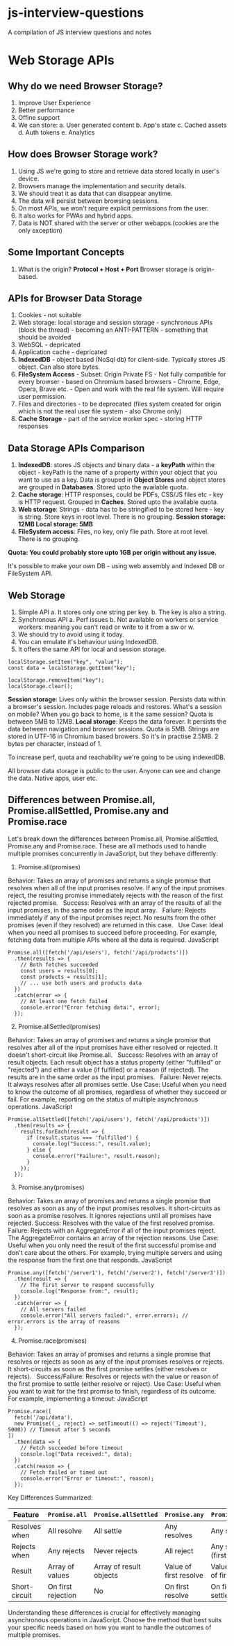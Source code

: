 # js-interview-questions
A compilation of JS interview questions and notes


# Web Storage APIs

## Why do we need Browser Storage?
1. Improve User Experience
2. Better performance
3. Offine support
4. We can store:
   a. User generated content
   b. App's state
   c. Cached assets
   d. Auth tokens
   e. Analytics

## How does Browser Storage work?
1. Using JS we're going to store and retrieve data stored locally in user's device.
2. Browsers manage the implementation and security details.
3. We should treat it as data that can disappear anytime.
4. The data will persist between browsing sessions.
5. On most APIs, we won't require explicit permissions from the user.
6. It also works for PWAs and hybrid apps.
7. Data is NOT shared with the server or other webapps.(cookies are the only exception)

## Some Important Concepts
1. What is the origin?
   **Protocol + Host + Port**
   Browser storage is origin-based.

## APIs for Browser Data Storage
1. Cookies - not suitable
2. Web storage: local storage and session storage - synchronous APIs (block the thread) - becoming an ANTI-PATTERN - something that should be avoided
3. WebSQL - depricated
4. Application cache - depricated
5. **IndexedDB** - object based (NoSql db) for client-side. Typically stores JS object. Can also store bytes.
6. **FileSystem Access** - Subset: Origin Private FS - Not fully compatible for every browser - based on Chromium based browsers - Chrome, Edge, Opera, Brave etc. - Open and work with the real file system. Will require user permission.
7. Files and directories - to be deprecated (files system created for origin which is not the real user file system - also Chrome only)
8. **Cache Storage** - part of the service worker spec - storing HTTP responses

## Data Storage APIs Comparison
1. **IndexedDB**: stores JS objects and binary data - a **keyPath** within the object - keyPath is the name of a property within your object that you want to use as a key. Data is grouped in **Object Stores** and object stores are grouped in **Databases**. Stored upto the available quota.
2. **Cache storage**: HTTP responses, could be PDFs, CSS/JS files etc - key is HTTP request. Grouped in **Caches**. Stored upto the available quota.
3. **Web storage**: Strings - data has to be stringified to be stored here - key is string. Store keys in root level. There is no grouping. **Session storage: 12MB Local storage: 5MB**
4. **FileSystem access**: Files, no key, only file path. Store at root level. There is no grouping.

**Quota: You could probably store upto 1GB per origin without any issue.**

It's possible to make your own DB - using web assembly and Indexed DB or FileSystem API. 

## Web Storage
1. Simple API
   a. It stores only one string per key.
   b. The key is also a string.
2. Synchronous API
   a. Perf issues
   b. Not available on workers or service workers: meaning you can't read or write to it from a sw or w.
3. We should try to avoid using it today.
4. You can emulate it's behaviour using IndexedDB.
5. It offers the same API for local and session storage.
   
```
localStorage.setItem("key", "value");
const data = localStorage.getItem("key");

localStorage.removeItem("key");
localStorage.clear();

```
**Session storage**: Lives only within the browser session. Persists data within a browser's session. Includes page reloads and restores. What's a session on mobile? When you go back to home, is it the same session? Quota is between 5MB to 12MB. 
**Local storage**: Keeps the data forever. It persists the data between navigation and browser sessions. Quota is 5MB. Strings are stored in UTF-16 in Chromium based browers. So it's in practise 2.5MB. 2 bytes per character, instead of 1.

To increase perf, quota and reachability we're going to be using indexedDB.

All browser data storage is public to the user. Anyone can see and change the data. Native apps, user etc.

## Differences between Promise.all, Promise.allSettled, Promise.any and Promise.race
Let's break down the differences between Promise.all, Promise.allSettled, Promise.any and Promise.race. These are all methods used to handle multiple promises concurrently in JavaScript, but they behave differently:

1. Promise.all(promises)

Behavior: Takes an array of promises and returns a single promise that resolves when all of the input promises resolve. If any of the input promises reject, the resulting promise immediately rejects with the reason of the first rejected promise.   
Success: Resolves with an array of the results of all the input promises, in the same order as the input array.   
Failure: Rejects immediately if any of the input promises reject. No results from the other promises (even if they resolved) are returned in this case.   
Use Case: Ideal when you need all promises to succeed before proceeding. For example, fetching data from multiple APIs where all the data is required.
JavaScript
   
```
Promise.all([fetch('/api/users'), fetch('/api/products')])
  .then(results => {
    // Both fetches succeeded
    const users = results[0];
    const products = results[1];
    // ... use both users and products data
  })
  .catch(error => {
    // At least one fetch failed
    console.error("Error fetching data:", error);
  });

```
2. Promise.allSettled(promises)

Behavior: Takes an array of promises and returns a single promise that resolves after all of the input promises have either resolved or rejected. It doesn't short-circuit like Promise.all.   
Success: Resolves with an array of result objects. Each result object has a status property (either "fulfilled" or "rejected") and either a value (if fulfilled) or a reason (if rejected). The results are in the same order as the input promises.   
Failure: Never rejects. It always resolves after all promises settle.
Use Case: Useful when you need to know the outcome of all promises, regardless of whether they succeed or fail. For example, reporting on the status of multiple asynchronous operations.
JavaScript
```
Promise.allSettled([fetch('/api/users'), fetch('/api/products')])
  .then(results => {
    results.forEach(result => {
      if (result.status === 'fulfilled') {
        console.log("Success:", result.value);
      } else {
        console.error("Failure:", result.reason);
      }
    });
  });

```
3. Promise.any(promises)

Behavior: Takes an array of promises and returns a single promise that resolves as soon as any of the input promises resolves. It short-circuits as soon as a promise resolves. It ignores rejections until all promises have rejected.
Success: Resolves with the value of the first resolved promise.
Failure: Rejects with an AggregateError if all of the input promises reject. The AggregateError contains an array of the rejection reasons.
Use Case: Useful when you only need the result of the first successful promise and don't care about the others. For example, trying multiple servers and using the response from the first one that responds.
JavaScript

```
Promise.any([fetch('/server1'), fetch('/server2'), fetch('/server3')])
  .then(result => {
    // The first server to respond successfully
    console.log("Response from:", result);
  })
  .catch(error => {
    // All servers failed
    console.error("All servers failed:", error.errors); // error.errors is the array of reasons
  });

```

4. Promise.race(promises)

Behavior: Takes an array of promises and returns a single promise that resolves or rejects as soon as any of the input promises resolves or rejects. It short-circuits as soon as the first promise settles (either resolves or rejects).   
Success/Failure: Resolves or rejects with the value or reason of the first promise to settle (either resolve or reject).
Use Case: Useful when you want to wait for the first promise to finish, regardless of its outcome. For example, implementing a timeout:
JavaScript

```
Promise.race([
  fetch('/api/data'),
  new Promise((_, reject) => setTimeout(() => reject('Timeout'), 5000)) // Timeout after 5 seconds
])
  .then(data => {
    // Fetch succeeded before timeout
    console.log("Data received:", data);
  })
  .catch(reason => {
    // Fetch failed or timed out
    console.error("Error or timeout:", reason);
  });

```

Key Differences Summarized:

| Feature         | `Promise.all`         | `Promise.allSettled`   | `Promise.any`          | `Promise.race`         |
|-----------------|-----------------------|------------------------|-----------------------|-----------------------|
| Resolves when   | All resolve           | All settle             | Any resolves          | Any settles            |
| Rejects when    | Any rejects          | Never rejects         | All reject           | Any settles (first)   |
| Result          | Array of values       | Array of result objects | Value of first resolve | Value/reason of first |
| Short-circuit   | On first rejection    | No                     | On first resolve       | On first settle        |


Understanding these differences is crucial for effectively managing asynchronous operations in JavaScript. Choose the method that best suits your specific needs based on how you want to handle the outcomes of multiple promises.








